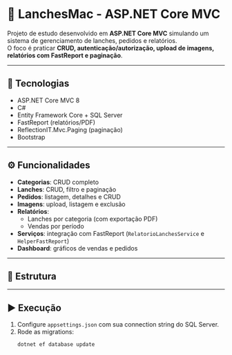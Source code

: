 # 🍔 LanchesMac - ASP.NET Core MVC

Projeto de estudo desenvolvido em **ASP.NET Core MVC** simulando um sistema de gerenciamento de lanches, pedidos e relatórios.  
O foco é praticar **CRUD, autenticação/autorização, upload de imagens, relatórios com FastReport e paginação**.

---

## 🚀 Tecnologias
- ASP.NET Core MVC 8  
- C#  
- Entity Framework Core + SQL Server  
- FastReport (relatórios/PDF)  
- ReflectionIT.Mvc.Paging (paginação)  
- Bootstrap  

---

## ⚙️ Funcionalidades
- **Categorias**: CRUD completo  
- **Lanches**: CRUD, filtro e paginação  
- **Pedidos**: listagem, detalhes e CRUD  
- **Imagens**: upload, listagem e exclusão  
- **Relatórios**:  
  - Lanches por categoria (com exportação PDF)  
  - Vendas por período  
- **Serviços**: integração com FastReport (`RelatorioLanchesService` e `HelperFastReport`)  
- **Dashboard**: gráficos de vendas e pedidos  

---

## 📂 Estrutura

---

## ▶️ Execução
1. Configure `appsettings.json` com sua connection string do SQL Server.  
2. Rode as migrations:  
   ```bash
   dotnet ef database update

